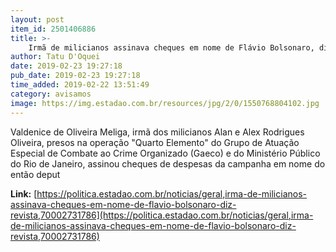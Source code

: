 ```yaml
---
layout: post
item_id: 2501406886
title: >-
    Irmã de milicianos assinava cheques em nome de Flávio Bolsonaro, diz revista
author: Tatu D'Oquei
date: 2019-02-23 19:27:18
pub_date: 2019-02-23 19:27:18
time_added: 2019-02-22 13:51:49
category: avisamos
image: https://img.estadao.com.br/resources/jpg/2/0/1550768804102.jpg
---
```


Valdenice de Oliveira Meliga, irmã dos milicianos Alan e Alex Rodrigues Oliveira, presos na operação "Quarto Elemento" do Grupo de Atuação Especial de Combate ao Crime Organizado (Gaeco) e do Ministério Público do Rio de Janeiro, assinou cheques de despesas da campanha em nome do então deput

**Link:** [https://politica.estadao.com.br/noticias/geral,irma-de-milicianos-assinava-cheques-em-nome-de-flavio-bolsonaro-diz-revista,70002731786](https://politica.estadao.com.br/noticias/geral,irma-de-milicianos-assinava-cheques-em-nome-de-flavio-bolsonaro-diz-revista,70002731786)

